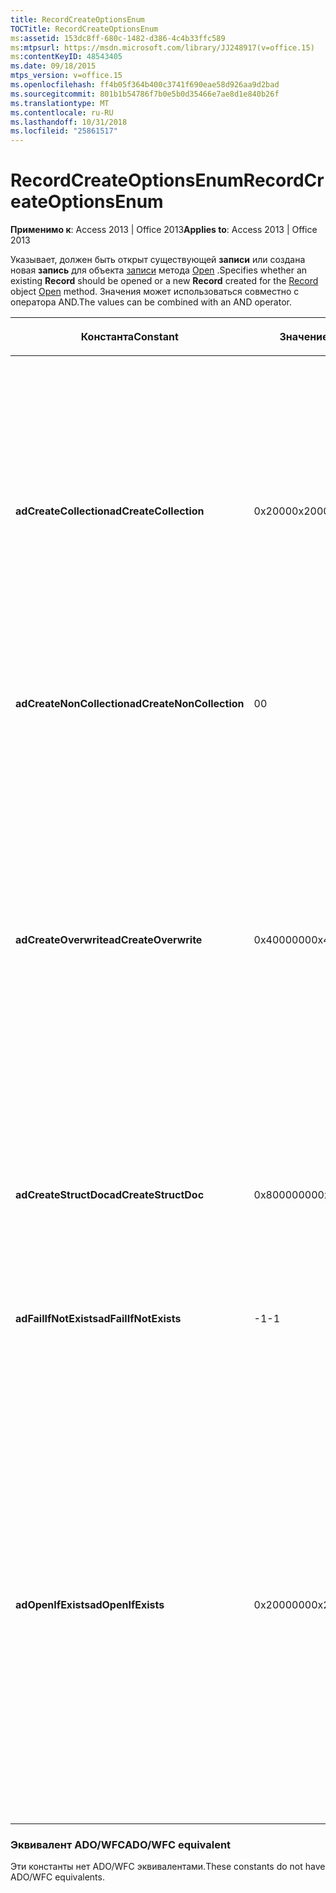 ```yaml
---
title: RecordCreateOptionsEnum
TOCTitle: RecordCreateOptionsEnum
ms:assetid: 153dc8ff-680c-1482-d386-4c4b33ffc589
ms:mtpsurl: https://msdn.microsoft.com/library/JJ248917(v=office.15)
ms:contentKeyID: 48543405
ms.date: 09/18/2015
mtps_version: v=office.15
ms.openlocfilehash: ff4b05f364b400c3741f690eae58d926aa9d2bad
ms.sourcegitcommit: 801b1b54786f7b0e5b0d35466e7ae8d1e840b26f
ms.translationtype: MT
ms.contentlocale: ru-RU
ms.lasthandoff: 10/31/2018
ms.locfileid: "25861517"
---
```

# <a name="recordcreateoptionsenum"></a><span data-ttu-id="19883-102">RecordCreateOptionsEnum</span><span class="sxs-lookup"><span data-stu-id="19883-102">RecordCreateOptionsEnum</span></span>


<span data-ttu-id="19883-103">**Применимо к**: Access 2013 | Office 2013</span><span class="sxs-lookup"><span data-stu-id="19883-103">**Applies to**: Access 2013 | Office 2013</span></span>

<span data-ttu-id="19883-104">Указывает, должен быть открыт существующей **записи** или создана новая **запись** для объекта [записи](record-object-ado.md) метода [Open](open-method-ado-record.md) .</span><span class="sxs-lookup"><span data-stu-id="19883-104">Specifies whether an existing **Record** should be opened or a new **Record** created for the [Record](record-object-ado.md) object [Open](open-method-ado-record.md) method.</span></span> <span data-ttu-id="19883-105">Значения может использоваться совместно с оператора AND.</span><span class="sxs-lookup"><span data-stu-id="19883-105">The values can be combined with an AND operator.</span></span>

<table>
<colgroup>
<col style="width: 33%" />
<col style="width: 33%" />
<col style="width: 33%" />
</colgroup>
<thead>
<tr class="header">
<th><p><span data-ttu-id="19883-106">Константа</span><span class="sxs-lookup"><span data-stu-id="19883-106">Constant</span></span></p></th>
<th><p><span data-ttu-id="19883-107">Значение</span><span class="sxs-lookup"><span data-stu-id="19883-107">Value</span></span></p></th>
<th><p><span data-ttu-id="19883-108">Описание</span><span class="sxs-lookup"><span data-stu-id="19883-108">Description</span></span></p></th>
</tr>
</thead>
<tbody>
<tr class="odd">
<td><p><span data-ttu-id="19883-109"><strong>adCreateCollection</strong></span><span class="sxs-lookup"><span data-stu-id="19883-109"><strong>adCreateCollection</strong></span></span></p></td>
<td><p><span data-ttu-id="19883-110">0x2000</span><span class="sxs-lookup"><span data-stu-id="19883-110">0x2000</span></span></p></td>
<td><p><span data-ttu-id="19883-111">Создает новую <strong>запись</strong> в узле, заданное параметром <em>источника</em> , не открывая существующей <strong>записи</strong>.</span><span class="sxs-lookup"><span data-stu-id="19883-111">Creates a new <strong>Record</strong> at the node specified by <em>Source</em> parameter, instead of opening an existing <strong>Record</strong>.</span></span> <span data-ttu-id="19883-112">Если источник указывает на существующий узел, во время выполнения возникает ошибка, если не <strong>adCreateCollection</strong> в сочетании с <strong>adOpenIfExists</strong> или <strong>adCreateOverwrite</strong>.</span><span class="sxs-lookup"><span data-stu-id="19883-112">If the source points to an existing node, then a run-time error occurs, unless <strong>adCreateCollection</strong> is combined with <strong>adOpenIfExists</strong> or <strong>adCreateOverwrite</strong>.</span></span></p></td>
</tr>
<tr class="even">
<td><p><span data-ttu-id="19883-113"><strong>adCreateNonCollection</strong></span><span class="sxs-lookup"><span data-stu-id="19883-113"><strong>adCreateNonCollection</strong></span></span></p></td>
<td><p><span data-ttu-id="19883-114">0</span><span class="sxs-lookup"><span data-stu-id="19883-114">0</span></span></p></td>
<td><p><span data-ttu-id="19883-115">Создает новую <strong>запись</strong> типа <a href="recordtypeenum.md">adSimpleRecord</a>.</span><span class="sxs-lookup"><span data-stu-id="19883-115">Creates a new <strong>Record</strong> of type <a href="recordtypeenum.md">adSimpleRecord</a>.</span></span></p></td>
</tr>
<tr class="odd">
<td><p><span data-ttu-id="19883-116"><strong>adCreateOverwrite</strong></span><span class="sxs-lookup"><span data-stu-id="19883-116"><strong>adCreateOverwrite</strong></span></span></p></td>
<td><p><span data-ttu-id="19883-117">0x4000000</span><span class="sxs-lookup"><span data-stu-id="19883-117">0x4000000</span></span></p></td>
<td><p><span data-ttu-id="19883-118">Изменяет флаги создания <strong>adCreateCollection</strong>, <strong>adCreateNonCollection</strong>и <strong>adCreateStructDoc</strong>.</span><span class="sxs-lookup"><span data-stu-id="19883-118">Modifies the creation flags <strong>adCreateCollection</strong>, <strong>adCreateNonCollection</strong>, and <strong>adCreateStructDoc</strong>.</span></span> <span data-ttu-id="19883-119">Когда или будет использоваться с этим значением и одно из значений флаг создания, если источник указывает URL-адрес существующего узла или <strong>записи</strong>, а затем перезаписать существующие <strong>записи</strong> и на его месте создается новый.</span><span class="sxs-lookup"><span data-stu-id="19883-119">When OR is used with this value and one of the creation flag values, if the source URL points to an existing node or <strong>Record</strong>, then the existing <strong>Record</strong> is overwritten and a new one is created in its place.</span></span> <span data-ttu-id="19883-120">Это значение не может использоваться вместе с <strong>adOpenIfExists</strong>.</span><span class="sxs-lookup"><span data-stu-id="19883-120">This value cannot be used together with <strong>adOpenIfExists</strong>.</span></span></p></td>
</tr>
<tr class="even">
<td><p><span data-ttu-id="19883-121"><strong>adCreateStructDoc</strong></span><span class="sxs-lookup"><span data-stu-id="19883-121"><strong>adCreateStructDoc</strong></span></span></p></td>
<td><p><span data-ttu-id="19883-122">0x80000000</span><span class="sxs-lookup"><span data-stu-id="19883-122">0x80000000</span></span></p></td>
<td><p><span data-ttu-id="19883-123">Создает новую <strong>запись</strong> типа <a href="recordtypeenum.md">adStructDoc</a>, не открывая существующей <strong>записи</strong>.</span><span class="sxs-lookup"><span data-stu-id="19883-123">Creates a new <strong>Record</strong> of type <a href="recordtypeenum.md">adStructDoc</a>, instead of opening an existing <strong>Record</strong>.</span></span></p></td>
</tr>
<tr class="odd">
<td><p><span data-ttu-id="19883-124"><strong>adFailIfNotExists</strong></span><span class="sxs-lookup"><span data-stu-id="19883-124"><strong>adFailIfNotExists</strong></span></span></p></td>
<td><p><span data-ttu-id="19883-125">-1</span><span class="sxs-lookup"><span data-stu-id="19883-125">-1</span></span></p></td>
<td><p><span data-ttu-id="19883-126">Значение, используемое по умолчанию.</span><span class="sxs-lookup"><span data-stu-id="19883-126">Default.</span></span> <span data-ttu-id="19883-127">Приводит к ошибке времени выполнения, если <em>источник</em> указывает на несуществующий узел.</span><span class="sxs-lookup"><span data-stu-id="19883-127">Results in a run-time error if <em>Source</em> points to a non-existent node.</span></span></p></td>
</tr>
<tr class="even">
<td><p><span data-ttu-id="19883-128"><strong>adOpenIfExists</strong></span><span class="sxs-lookup"><span data-stu-id="19883-128"><strong>adOpenIfExists</strong></span></span></p></td>
<td><p><span data-ttu-id="19883-129">0x2000000</span><span class="sxs-lookup"><span data-stu-id="19883-129">0x2000000</span></span></p></td>
<td><p><span data-ttu-id="19883-130">Изменяет флаги создания <strong>adCreateCollection</strong>, <strong>adCreateNonCollection</strong>и <strong>adCreateStructDoc</strong>.</span><span class="sxs-lookup"><span data-stu-id="19883-130">Modifies the creation flags <strong>adCreateCollection</strong>, <strong>adCreateNonCollection</strong>, and <strong>adCreateStructDoc</strong>.</span></span> <span data-ttu-id="19883-131">Когда или будет использоваться с этим значением и одно из значений флаг создания, если источник указывает URL-адрес существующего узла или объект <strong>записи</strong> , а затем поставщика необходимо открыть существующей <strong>записи</strong> вместо создания нового.</span><span class="sxs-lookup"><span data-stu-id="19883-131">When OR is used with this value and one of the creation flag values, if the source URL points to an existing node or <strong>Record</strong> object, then the provider must open the existing <strong>Record</strong> instead of creating a new one.</span></span> <span data-ttu-id="19883-132">Это значение не может использоваться вместе с <strong>adCreateOverwrite</strong>.</span><span class="sxs-lookup"><span data-stu-id="19883-132">This value cannot be used together with <strong>adCreateOverwrite</strong>.</span></span></p></td>
</tr>
</tbody>
</table>


### <a name="adowfc-equivalent"></a><span data-ttu-id="19883-133">Эквивалент ADO/WFC</span><span class="sxs-lookup"><span data-stu-id="19883-133">ADO/WFC equivalent</span></span>

<span data-ttu-id="19883-134">Эти константы нет ADO/WFC эквивалентами.</span><span class="sxs-lookup"><span data-stu-id="19883-134">These constants do not have ADO/WFC equivalents.</span></span>

